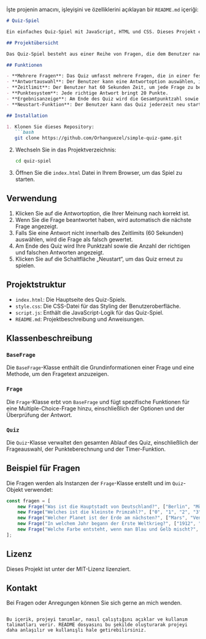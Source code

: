 İşte projenin amacını, işleyişini ve özelliklerini açıklayan bir `README.md` içeriği:

```markdown
# Quiz-Spiel

Ein einfaches Quiz-Spiel mit JavaScript, HTML und CSS. Dieses Projekt ermöglicht es dem Benutzer, eine Reihe von Quizfragen zu beantworten und am Ende das Ergebnis sowie die Anzahl der richtigen und falschen Antworten zu sehen.

## Projektübersicht

Das Quiz-Spiel besteht aus einer Reihe von Fragen, die dem Benutzer nacheinander präsentiert werden. Für jede Frage gibt es mehrere Antwortoptionen, und der Benutzer muss die richtige Antwort auswählen. Der Benutzer hat pro Frage eine begrenzte Zeit (60 Sekunden), um eine Antwort auszuwählen. Am Ende des Quiz wird die Gesamtpunktzahl sowie die Anzahl der richtigen und falschen Antworten angezeigt.

## Funktionen

- **Mehrere Fragen**: Das Quiz umfasst mehrere Fragen, die in einer festgelegten Reihenfolge angezeigt werden.
- **Antwortauswahl**: Der Benutzer kann eine Antwortoption auswählen, indem er auf die entsprechende Schaltfläche klickt.
- **Zeitlimit**: Der Benutzer hat 60 Sekunden Zeit, um jede Frage zu beantworten. Wenn die Zeit abläuft, wird die Antwort als falsch gewertet.
- **Punktesystem**: Jede richtige Antwort bringt 20 Punkte.
- **Ergebnisanzeige**: Am Ende des Quiz wird die Gesamtpunktzahl sowie die Anzahl der richtigen und falschen Antworten angezeigt.
- **Neustart-Funktion**: Der Benutzer kann das Quiz jederzeit neu starten und von vorne beginnen.

## Installation

1. Klonen Sie dieses Repository:
   ```bash
   git clone https://github.com/Orhanguezel/simple-quiz-game.git
   ```
2. Wechseln Sie in das Projektverzeichnis:
   ```bash
   cd quiz-spiel
   ```
3. Öffnen Sie die `index.html` Datei in Ihrem Browser, um das Spiel zu starten.

## Verwendung

1. Klicken Sie auf die Antwortoption, die Ihrer Meinung nach korrekt ist.
2. Wenn Sie die Frage beantwortet haben, wird automatisch die nächste Frage angezeigt.
3. Falls Sie eine Antwort nicht innerhalb des Zeitlimits (60 Sekunden) auswählen, wird die Frage als falsch gewertet.
4. Am Ende des Quiz wird Ihre Punktzahl sowie die Anzahl der richtigen und falschen Antworten angezeigt.
5. Klicken Sie auf die Schaltfläche „Neustart“, um das Quiz erneut zu spielen.

## Projektstruktur

- `index.html`: Die Hauptseite des Quiz-Spiels.
- `style.css`: Die CSS-Datei für das Styling der Benutzeroberfläche.
- `script.js`: Enthält die JavaScript-Logik für das Quiz-Spiel.
- `README.md`: Projektbeschreibung und Anweisungen.

## Klassenbeschreibung

### `BaseFrage`

Die `BaseFrage`-Klasse enthält die Grundinformationen einer Frage und eine Methode, um den Fragetext anzuzeigen.

### `Frage`

Die `Frage`-Klasse erbt von `BaseFrage` und fügt spezifische Funktionen für eine Multiple-Choice-Frage hinzu, einschließlich der Optionen und der Überprüfung der Antwort.

### `Quiz`

Die `Quiz`-Klasse verwaltet den gesamten Ablauf des Quiz, einschließlich der Frageauswahl, der Punkteberechnung und der Timer-Funktion.

## Beispiel für Fragen

Die Fragen werden als Instanzen der `Frage`-Klasse erstellt und im `Quiz`-Objekt verwendet:

```javascript
const fragen = [
    new Frage("Was ist die Hauptstadt von Deutschland?", ["Berlin", "München", "Hamburg", "Köln"], 0),
    new Frage("Welches ist die kleinste Primzahl?", ["0", "1", "2", "3"], 2),
    new Frage("Welcher Planet ist der Erde am nächsten?", ["Mars", "Venus", "Jupiter", "Saturn"], 1),
    new Frage("In welchem Jahr begann der Erste Weltkrieg?", ["1912", "1914", "1918", "1920"], 1),
    new Frage("Welche Farbe entsteht, wenn man Blau und Gelb mischt?", ["Grün", "Lila", "Braun", "Orange"], 0),
];
```

## Lizenz

Dieses Projekt ist unter der MIT-Lizenz lizenziert.

## Kontakt

Bei Fragen oder Anregungen können Sie sich gerne an mich wenden.
```

Bu içerik, projeyi tanımlar, nasıl çalıştığını açıklar ve kullanım talimatları verir. README dosyasını bu şekilde oluşturarak projeyi daha anlaşılır ve kullanışlı hale getirebilirsiniz.
